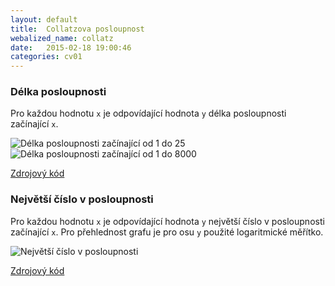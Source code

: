 ```yaml
---
layout: default
title:	Collatzova posloupnost
webalized_name: collatz
date:   2015-02-18 19:00:46
categories: cv01
---
```


### Délka posloupnosti

Pro každou hodnotu `x` je odpovídající hodnota `y` délka posloupnosti začínající `x`.

![Délka posloupnosti začínající od 1 do 25]({{site.baseurl}}/assets/warmup/collatz_seq_len_small.png)
![Délka posloupnosti začínající od 1 do 8000]({{site.baseurl}}/assets/warmup/collatz_seq_len_big.png)

[Zdrojový kód](https://github.com/OndrejSlamecka/iv122/blob/gh-pages/assets/warmup/collatz_seq_len.py)

### Největší číslo v posloupnosti

Pro každou hodnotu `x` je odpovídající hodnota `y` největší číslo v posloupnosti začínající `x`. Pro přehlednost grafu je pro osu `y` použité logaritmické měřítko.

![Největší číslo v posloupnosti]({{site.baseurl}}/assets/warmup/collatz_max.png)

[Zdrojový kód](https://github.com/OndrejSlamecka/iv122/blob/gh-pages/assets/warmup/collatz_max.py)
